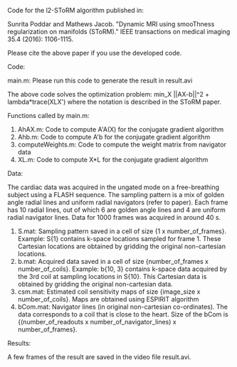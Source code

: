 
Code for the l2-SToRM algorithm published in:

Sunrita Poddar and Mathews Jacob. "Dynamic MRI using smooThness regularization on manifolds (SToRM)." IEEE transactions on medical imaging 35.4 (2016): 1106-1115. 

Please cite the above paper if you use the developed code.

Code:

main.m: Please run this code to generate the result in result.avi

The above code solves the optimization problem:
min_X ||AX-b||^2 + lambda*trace(XLX')
where the notation is described in the SToRM paper.

Functions called by main.m:
1. AhAX.m: Code to compute A'A(X) for the conjugate gradient algorithm
2. Ahb.m:  Code to compute A'b for the conjugate gradient algorithm
3. computeWeights.m: Code to compute the weight matrix from navigator data
4. XL.m: Code to compute X*L for the conjugate gradient algorithm

Data:

The cardiac data was acquired in the ungated mode on a free-breathing subject using a FLASH sequence. The sampling pattern is a mix of golden angle radial lines and uniform radial navigators (refer to paper). Each frame has 10 radial lines, out of which 6 are golden angle lines and 4 are uniform radial navigator lines. Data for 1000 frames was acquired in around 40 s.

1. S.mat: Sampling pattern saved in a cell of size {1 x number_of_frames}. Example: S{1} contains k-space locations sampled for frame 1. These Cartesian locations are obtained by gridding the original non-cartesian locations. 
2. b.mat: Acquired data saved in a cell of size {number_of_frames x number_of_coils}. Example: b{10, 3} contains k-space data acquired by the 3rd coil at sampling locations in S{10}. This Cartesian data is obtained by gridding the original non-cartesian data.
3. csm.mat: Estimated coil sensitivity maps of size {image_size x number_of_coils}. Maps are obtained using ESPIRIT algorithm
4. bCom.mat: Navigator lines (in original non-cartesian co-ordinates). The data corresponds to a coil that is close to the heart. Size of the bCom is {(number_of_readouts x number_of_navigator_lines) x number_of_frames}. 

Results:

A few frames of the result are saved in the video file result.avi.
